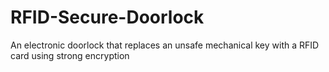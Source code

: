 # RFID-Secure-Doorlock
An electronic doorlock that replaces an unsafe mechanical key with a RFID card using strong encryption
